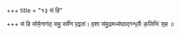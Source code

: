 +++
title = "१३ सं हि"

+++
सं हि सोमे॒नाग॑त॒ समु॒ सर्वे॑ण प॒द्वता॑। व॒शा स॑मु॒द्रमध्य॑ष्ठाद्गन्ध॒र्वैः क॒लिभिः॑ स॒ह ॥